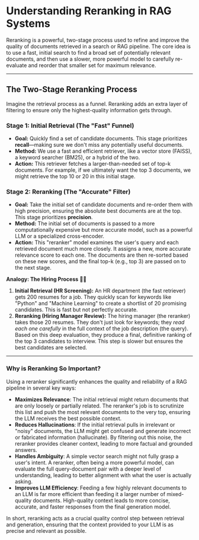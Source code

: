 # Understanding Reranking in RAG Systems

Reranking is a powerful, two-stage process used to refine and improve the quality of documents retrieved in a search or RAG pipeline. The core idea is to use a fast, initial search to find a broad set of potentially relevant documents, and then use a slower, more powerful model to carefully re-evaluate and reorder that smaller set for maximum relevance.

---

## The Two-Stage Reranking Process

Imagine the retrieval process as a funnel. Reranking adds an extra layer of filtering to ensure only the highest-quality information gets through.

### Stage 1: Initial Retrieval (The "Fast" Funnel)

* **Goal:** Quickly find a set of candidate documents. This stage prioritizes **recall**—making sure we don't miss any potentially useful documents.
* **Method:** We use a fast and efficient retriever, like a vector store (FAISS), a keyword searcher (BM25), or a hybrid of the two.
* **Action:** This retriever fetches a larger-than-needed set of top-k documents. For example, if we ultimately want the top 3 documents, we might retrieve the top 10 or 20 in this initial stage.

### Stage 2: Reranking (The "Accurate" Filter)

* **Goal:** Take the initial set of candidate documents and re-order them with high precision, ensuring the absolute best documents are at the top. This stage prioritizes **precision**.
* **Method:** The initial set of documents is passed to a more computationally expensive but more accurate model, such as a powerful LLM or a specialized cross-encoder.
* **Action:** This "reranker" model examines the user's query and each retrieved document much more closely. It assigns a new, more accurate relevance score to each one. The documents are then re-sorted based on these new scores, and the final top-k (e.g., top 3) are passed on to the next stage.

**Analogy: The Hiring Process** 🧑‍💼

1.  **Initial Retrieval (HR Screening):** An HR department (the fast retriever) gets 200 resumes for a job. They quickly scan for keywords like "Python" and "Machine Learning" to create a shortlist of 20 promising candidates. This is fast but not perfectly accurate.
2.  **Reranking (Hiring Manager Review):** The hiring manager (the reranker) takes those 20 resumes. They don't just look for keywords; they *read each one carefully* in the full context of the job description (the query). Based on this deep evaluation, they produce a final, definitive ranking of the top 3 candidates to interview. This step is slower but ensures the best candidates are selected.

---

### Why is Reranking So Important?

Using a reranker significantly enhances the quality and reliability of a RAG pipeline in several key ways:

* **Maximizes Relevance**: The initial retrieval might return documents that are only loosely or partially related. The reranker's job is to scrutinize this list and push the most relevant documents to the very top, ensuring the LLM receives the best possible context.
* **Reduces Hallucinations**: If the initial retrieval pulls in irrelevant or "noisy" documents, the LLM might get confused and generate incorrect or fabricated information (hallucinate). By filtering out this noise, the reranker provides cleaner context, leading to more factual and grounded answers.
* **Handles Ambiguity**: A simple vector search might not fully grasp a user's intent. A reranker, often being a more powerful model, can evaluate the full query-document pair with a deeper level of understanding, leading to better alignment with what the user is actually asking.
* **Improves LLM Efficiency**: Feeding a few highly relevant documents to an LLM is far more efficient than feeding it a larger number of mixed-quality documents. High-quality context leads to more concise, accurate, and faster responses from the final generation model.

In short, reranking acts as a crucial quality control step between retrieval and generation, ensuring that the context provided to your LLM is as precise and relevant as possible.